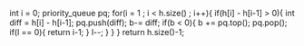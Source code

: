 int i = 0;
priority_queue<int> pq;
for(i = 1 ; i < h.size() ; i++){
if(h[i] - h[i-1] > 0){
int diff = h[i] - h[i-1];
pq.push(diff);
b-= diff;
if(b < 0){
b += pq.top();
pq.pop();
if(l == 0){
return i-1;
}
l--;
}
}
}
return h.size()-1;